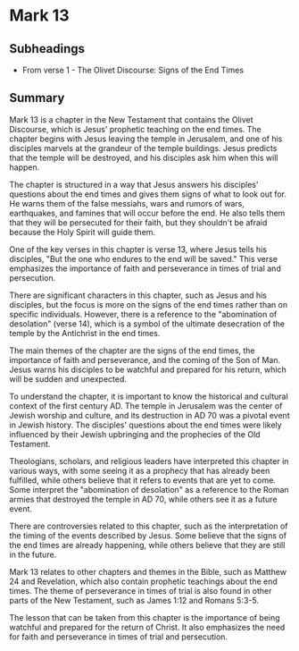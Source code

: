 # Mark 13

## Subheadings

* From verse 1 - The Olivet Discourse: Signs of the End Times

## Summary

Mark 13 is a chapter in the New Testament that contains the Olivet Discourse, which is Jesus' prophetic teaching on the end times. The chapter begins with Jesus leaving the temple in Jerusalem, and one of his disciples marvels at the grandeur of the temple buildings. Jesus predicts that the temple will be destroyed, and his disciples ask him when this will happen.

The chapter is structured in a way that Jesus answers his disciples' questions about the end times and gives them signs of what to look out for. He warns them of the false messiahs, wars and rumors of wars, earthquakes, and famines that will occur before the end. He also tells them that they will be persecuted for their faith, but they shouldn't be afraid because the Holy Spirit will guide them.

One of the key verses in this chapter is verse 13, where Jesus tells his disciples, "But the one who endures to the end will be saved." This verse emphasizes the importance of faith and perseverance in times of trial and persecution.

There are significant characters in this chapter, such as Jesus and his disciples, but the focus is more on the signs of the end times rather than on specific individuals. However, there is a reference to the "abomination of desolation" (verse 14), which is a symbol of the ultimate desecration of the temple by the Antichrist in the end times.

The main themes of the chapter are the signs of the end times, the importance of faith and perseverance, and the coming of the Son of Man. Jesus warns his disciples to be watchful and prepared for his return, which will be sudden and unexpected.

To understand the chapter, it is important to know the historical and cultural context of the first century AD. The temple in Jerusalem was the center of Jewish worship and culture, and its destruction in AD 70 was a pivotal event in Jewish history. The disciples' questions about the end times were likely influenced by their Jewish upbringing and the prophecies of the Old Testament.

Theologians, scholars, and religious leaders have interpreted this chapter in various ways, with some seeing it as a prophecy that has already been fulfilled, while others believe that it refers to events that are yet to come. Some interpret the "abomination of desolation" as a reference to the Roman armies that destroyed the temple in AD 70, while others see it as a future event.

There are controversies related to this chapter, such as the interpretation of the timing of the events described by Jesus. Some believe that the signs of the end times are already happening, while others believe that they are still in the future.

Mark 13 relates to other chapters and themes in the Bible, such as Matthew 24 and Revelation, which also contain prophetic teachings about the end times. The theme of perseverance in times of trial is also found in other parts of the New Testament, such as James 1:12 and Romans 5:3-5.

The lesson that can be taken from this chapter is the importance of being watchful and prepared for the return of Christ. It also emphasizes the need for faith and perseverance in times of trial and persecution.